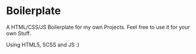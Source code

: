 # Boilerplate

A HTML/CSS/JS Boilerplate for my own Projects.
Feel free to use it for your own Stuff.

Using HTML5, SCSS and JS :)